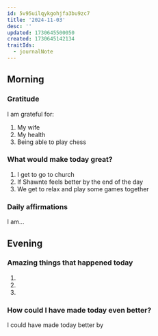 ```yaml
---
id: 5v95uilqykgohjfa3bu9zc7
title: '2024-11-03'
desc: ''
updated: 1730645500050
created: 1730645142134
traitIds:
  - journalNote
---
```


<!--
Based on the journaling method created by Intelligent Change:
- [Intelligent Change: Our Story](https://www.intelligentchange.com/pages/our-story)
- [The Five Minute Journal](https://www.intelligentchange.com/products/the-five-minute-journal)
-->

## Morning

<!-- Fill out this section after waking up -->

### Gratitude

I am grateful for:

1. My wife
2. My health
3. Being able to play chess

### What would make today great?

1. I get to go to church
2. If Shawnte feels better by the end of the day
3. We get to relax and play some games together

### Daily affirmations

I am...

## Evening

<!-- Fill out this section before going to sleep, reflecting on your day -->

### Amazing things that happened today

1.
2.
3.

### How could I have made today even better?

I could have made today better by
